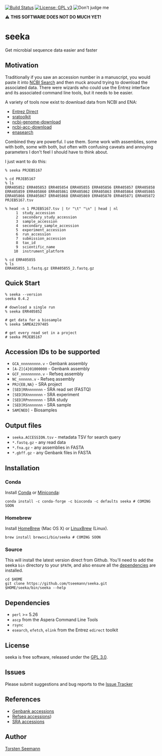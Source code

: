 [![Build Status](https://travis-ci.org/tseemann/seeka.svg?branch=master)](https://travis-ci.org/tseemann/seeka)
[![License: GPL v3](https://img.shields.io/badge/License-GPL%20v3-blue.svg)](https://www.gnu.org/licenses/gpl-3.0)
![Don't judge me](https://img.shields.io/badge/Language-Perl_5-steelblue.svg)

:warning: **THIS SOFTWARE DOES NOT DO MUCH YET!**

# seeka

Get microbial sequence data easier and faster

## Motivation

Traditionally if you saw an accession number in a manuscript,
you would paste it into [NCBI Search](https://www.ncbi.nlm.nih.gov/) 
and then muck around trying to download the associated data.
There were wizards who could use the Entrez interface and its
associated command line tools, but it needs to be easier.

A variety of tools now exist to download data from NCBI and ENA:

* [Entrez Direct](https://www.ncbi.nlm.nih.gov/books/NBK179288/)
* [sratoolkit](https://github.com/ncbi/sra-tools)
* [ncbi-genome-download](https://github.com/kblin/ncbi-genome-download)
* [ncbi-acc-download](https://github.com/kblin/ncbi-acc-download)
* [enasearch](http://bebatut.fr/enasearch/)

Combined they are powerful. I use them. 
Some work with assemblies, some with both,
some with both, but often with confusing caveats and annoying 
parameters I don't feel I should have to think about.

I just want to do this:
```
% seeka PRJEB5167

% cd PRJEB5167
% ls
ERR405852 ERR405853 ERR405854 ERR405855 ERR405856 ERR405857 ERR405858
ERR405859 ERR405860 ERR405861 ERR405862 ERR405863 ERR405864 ERR405865
ERR405866 ERR405867 ERR405868 ERR405869 ERR405870 ERR405871 ERR405872
PRJEB5167.tsv

% head -n 1 PRJEB5167.tsv | tr "\t" "\n" | head | nl
     1	study_accession
     2	secondary_study_accession
     3	sample_accession
     4	secondary_sample_accession
     5	experiment_accession
     6	run_accession
     7	submission_accession
     8	tax_id
     9	scientific_name
    10	instrument_platform

% cd ERR405855
% ls
ERR405855_1.fastq.gz ERR405855_2.fastq.gz

```


## Quick Start

```
% seeka --version
seeka 0.4.2

# download a single run
% seeka ERR405852

# get data for a biosample
% seeka SAMEA2297485

# get every read set in a project
# seeka PRJEB5167
```

## Accession IDs to be supported

* `GCA_nnnnnnnnn.v` - Genbank assembly
* `[A-Z]{4}01000000` - Genbank assembly
* `GCF_nnnnnnnnn.v` - Refseq assembly
* `NC_nnnnnn.v` - Refseq assembly
* `PRJ{EB,NA}` - SRA project
* `[SED]RRnnnnnnn` - SRA read set (FASTQ)
* `[SED]RXnnnnnnn` - SRA experiment
* `[SED]RPnnnnnnn` - SRA study
* `[SED]RSnnnnnnn` - SRA sample
* `SAM[NED]` - Biosamples

## Output files

* `seeka.ACCESSION.tsv` - metadata TSV for search query
* `*.fastq.gz` - any read data
* `*.fna.gz` - any assemblies in FASTA 
* `*.gbff.gz` - any Genbank files in FASTA

## Installation

### Conda
Install [Conda](https://conda.io/docs/) or [Miniconda](https://conda.io/miniconda.html):
```
conda install -c conda-forge -c bioconda -c defaults seeka # COMING SOON
```

### Homebrew
Install [HomeBrew](http://brew.sh/) (Mac OS X) or [LinuxBrew](http://linuxbrew.sh/) (Linux).
```
brew install brewsci/bio/seeka # COMING SOON
```

### Source
This will install the latest version direct from Github.
You'll need to add the seeka `bin` directory to your `$PATH`,
and also ensure all the [dependencies](#Dependencies) are installed.
```
cd $HOME
git clone https://github.com/tseemann/seeka.git
$HOME/seeka/bin/seeka --help
```

## Dependencies

* `perl` >= 5.26
* `ascp` from the Aspera Command Line Tools
* `rsync`
* `esearch`, `efetch`, `elink` from the Entrez `edirect` toolkit

## License

seeka is free software, released under the
[GPL 3.0](https://raw.githubusercontent.com/tseemann/seeka/master/LICENSE).

## Issues

Please submit suggestions and bug reports to the
[Issue Tracker](https://github.com/tseemann/seeka/issues)

## References

* [Genbank accessions](https://www.ncbi.nlm.nih.gov/Sequin/acc.html)
* [Refseq accessions](https://www.ncbi.nlm.nih.gov/books/NBK21091/table/ch18.T.refseq_accession_numbers_and_mole/?report=objectonly))
* [SRA accessions](https://www.ncbi.nlm.nih.gov/books/NBK56913/)

## Author

[Torsten Seemann](https://twitter.com/torstenseemann)
